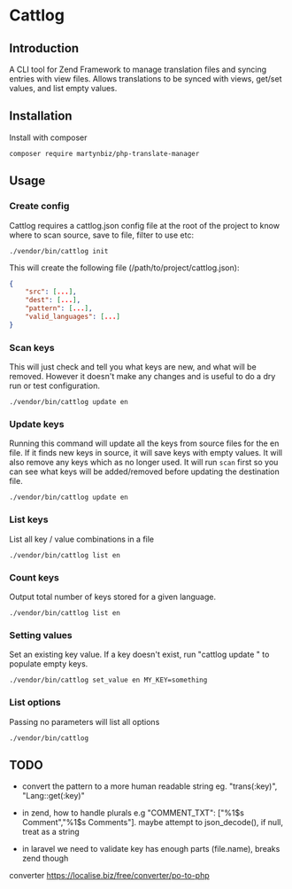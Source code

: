 # Cattlog #

## Introduction ##

A CLI tool for Zend Framework to manage translation files and syncing entries with view files. Allows translations to be synced with views, get/set values, and list empty values.

## Installation ##

Install with composer

    composer require martynbiz/php-translate-manager

## Usage ##

### Create config ###

Cattlog requires a cattlog.json config file at the root of the project to know where to scan source, save to file, filter to use etc:

    ./vendor/bin/cattlog init

This will create the following file (/path/to/project/cattlog.json):

```json
{
    "src": [...],
    "dest": [...],
    "pattern": [...],
    "valid_languages": [...]
}
```

### Scan keys ###

This will just check and tell you what keys are new, and what will be removed. However
it doesn't make any changes and is useful to do a dry run or test configuration.

    ./vendor/bin/cattlog update en

### Update keys ###

Running this command will update all the keys from source files for the en file. If it finds new keys in source, it will save keys with empty values. It will also remove any keys which as no longer used. It will run `scan` first so you can see what keys will be added/removed before updating the destination file.

    ./vendor/bin/cattlog update en

### List keys ###

List all key / value combinations in a file

    ./vendor/bin/cattlog list en

### Count keys ###

Output total number of keys stored for a given language.

    ./vendor/bin/cattlog list en

### Setting values ###

Set an existing key value. If a key doesn't exist, run "cattlog update <lang>" to populate empty keys.

    ./vendor/bin/cattlog set_value en MY_KEY=something

### List options ###

Passing no parameters will list all options

    ./vendor/bin/cattlog

## TODO ##

* convert the pattern to a more human readable string eg. "trans(:key)", "Lang::get(:key)"

* in zend, how to handle plurals e.g "COMMENT_TXT": ["%1$s Comment","%1$s Comments"]. maybe attempt to json_decode(), if null, treat as a string

* in laravel we need to validate key has enough parts (file.name), breaks zend though

converter
https://localise.biz/free/converter/po-to-php
